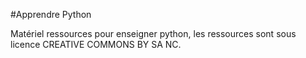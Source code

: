 #Apprendre Python

Matériel ressources pour enseigner python, les ressources sont sous licence CREATIVE COMMONS BY SA NC.
